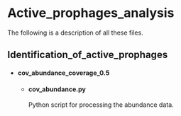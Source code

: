 # Active_prophages_analysis
The following is a description of all these files.

## Identification_of_active_prophages
  * #### cov_abundance_coverage_0.5                                              
    * #### cov_abundance.py
      Python script for processing the abundance data.
      
